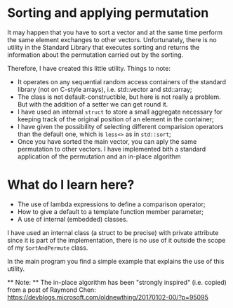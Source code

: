 # Sorting and applying permutation #

It may happen that you have to sort a vector and at the same time perform the same element exchanges to other vectors. Unfortunately, there is no utility in the Standard Library that executes sorting and returns the information about the permutation carried out by the sorting.

Therefore, I have created this little utility. Things to note:

* It operates on any sequential random access containers of the standard library (not on C-style arrays), i.e. std::vector and std::array;
* The class is not default-constructible, but here is not really a problem. But with the addition of a setter
we can get round it.
* I have used an internal `struct` to store a small aggregate necessary for keeping track of the original position of an element in the container;
* I have given the possibility of selecting different comparision operators than the default one, which is `less<>` as in `std::sort`;
* Once you have sorted the main vector, you can aply the same permutation to other vectors. I have implemented bith a standard application of the permutation and an in-place algorithm 


# What do I learn here? #

- The use of lambda expressions to define a comparison operator;
- How to give a default to a template function member parameter;
- A use of internal (embedded) classes.

I have used an internal class (a struct to be precise) with private attribute since it is part of the implementation, there is no use of it outside the scope of my `SortAndPermute` class. 

In the main program you find a simple example that explains the use of this utility.

** Note: ** The in-place algorithm has been "strongly inspired" (i.e. copied) from a post of Raymond Chen: 
https://devblogs.microsoft.com/oldnewthing/20170102-00/?p=95095